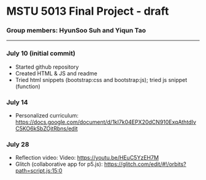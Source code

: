 # MSTU 5013 Final Project - draft

### Group members: HyunSoo Suh and Yiqun Tao
---
### July 10 (initial commit)
- Started github repository
- Created HTML & JS and readme
- Tried html snippets (bootstrap:css and bootstrap:js); tried js snippet (function)

### July 14
- Personalized curriculum: https://docs.google.com/document/d/1kI7k04EPX20dCN910ExqAthtdIvC5KO6kSbZOjtRbns/edit

### July 28
- Reflection video: Video: https://youtu.be/HEuC5YzEH7M
- Glitch (collaborative app for p5.js):  https://glitch.com/edit/#!/orbits?path=script.js:15:0
